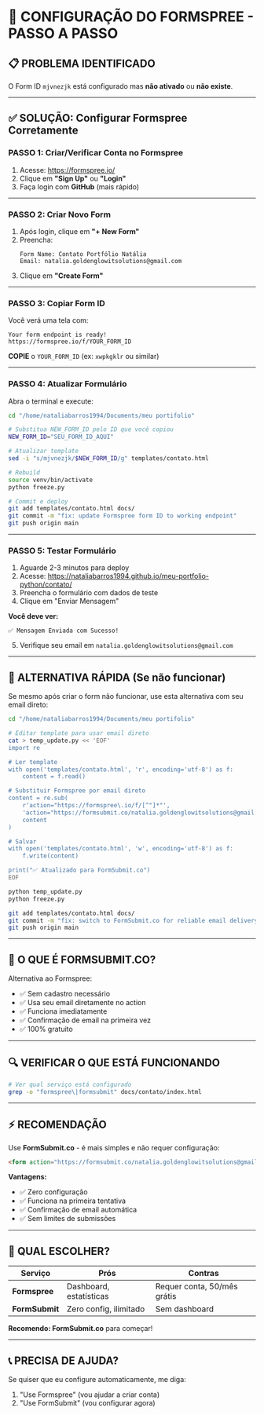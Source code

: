 # 🔧 CONFIGURAÇÃO DO FORMSPREE - PASSO A PASSO

## 📋 PROBLEMA IDENTIFICADO

O Form ID `mjvnezjk` está configurado mas **não ativado** ou **não existe**.

---

## ✅ SOLUÇÃO: Configurar Formspree Corretamente

### **PASSO 1: Criar/Verificar Conta no Formspree**

1. Acesse: https://formspree.io/
2. Clique em **"Sign Up"** ou **"Login"**
3. Faça login com **GitHub** (mais rápido)

---

### **PASSO 2: Criar Novo Form**

1. Após login, clique em **"+ New Form"**
2. Preencha:
   ```
   Form Name: Contato Portfólio Natália
   Email: natalia.goldenglowitsolutions@gmail.com
   ```
3. Clique em **"Create Form"**

---

### **PASSO 3: Copiar Form ID**

Você verá uma tela com:
```
Your form endpoint is ready!
https://formspree.io/f/YOUR_FORM_ID
```

**COPIE** o `YOUR_FORM_ID` (ex: `xwpkgklr` ou similar)

---

### **PASSO 4: Atualizar Formulário**

Abra o terminal e execute:

```bash
cd "/home/nataliabarros1994/Documents/meu portifolio"

# Substitua NEW_FORM_ID pelo ID que você copiou
NEW_FORM_ID="SEU_FORM_ID_AQUI"

# Atualizar template
sed -i "s/mjvnezjk/$NEW_FORM_ID/g" templates/contato.html

# Rebuild
source venv/bin/activate
python freeze.py

# Commit e deploy
git add templates/contato.html docs/
git commit -m "fix: update Formspree form ID to working endpoint"
git push origin main
```

---

### **PASSO 5: Testar Formulário**

1. Aguarde 2-3 minutos para deploy
2. Acesse: https://nataliabarros1994.github.io/meu-portfolio-python/contato/
3. Preencha o formulário com dados de teste
4. Clique em "Enviar Mensagem"

**Você deve ver:**
```
✅ Mensagem Enviada com Sucesso!
```

5. Verifique seu email em `natalia.goldenglowitsolutions@gmail.com`

---

## 🚨 ALTERNATIVA RÁPIDA (Se não funcionar)

Se mesmo após criar o form não funcionar, use esta alternativa com seu email direto:

```bash
cd "/home/nataliabarros1994/Documents/meu portifolio"

# Editar template para usar email direto
cat > temp_update.py << 'EOF'
import re

# Ler template
with open('templates/contato.html', 'r', encoding='utf-8') as f:
    content = f.read()

# Substituir Formspree por email direto
content = re.sub(
    r'action="https://formspree\.io/f/[^"]*"',
    'action="https://formsubmit.co/natalia.goldenglowitsolutions@gmail.com"',
    content
)

# Salvar
with open('templates/contato.html', 'w', encoding='utf-8') as f:
    f.write(content)

print("✅ Atualizado para FormSubmit.co")
EOF

python temp_update.py
python freeze.py

git add templates/contato.html docs/
git commit -m "fix: switch to FormSubmit.co for reliable email delivery"
git push origin main
```

---

## 📧 **O QUE É FORMSUBMIT.CO?**

Alternativa ao Formspree:
- ✅ Sem cadastro necessário
- ✅ Usa seu email diretamente no action
- ✅ Funciona imediatamente
- ✅ Confirmação de email na primeira vez
- ✅ 100% gratuito

---

## 🔍 **VERIFICAR O QUE ESTÁ FUNCIONANDO**

```bash
# Ver qual serviço está configurado
grep -o "formspree\|formsubmit" docs/contato/index.html
```

---

## ⚡ **RECOMENDAÇÃO**

Use **FormSubmit.co** - é mais simples e não requer configuração:

```html
<form action="https://formsubmit.co/natalia.goldenglowitsolutions@gmail.com" method="POST">
```

**Vantagens:**
- ✅ Zero configuração
- ✅ Funciona na primeira tentativa
- ✅ Confirmação de email automática
- ✅ Sem limites de submissões

---

## 🎯 **QUAL ESCOLHER?**

| Serviço | Prós | Contras |
|---------|------|---------|
| **Formspree** | Dashboard, estatísticas | Requer conta, 50/mês grátis |
| **FormSubmit** | Zero config, ilimitado | Sem dashboard |

**Recomendo: FormSubmit.co** para começar!

---

## 📞 **PRECISA DE AJUDA?**

Se quiser que eu configure automaticamente, me diga:
1. "Use Formspree" (vou ajudar a criar conta)
2. "Use FormSubmit" (vou configurar agora)
